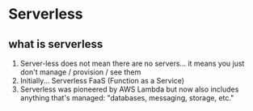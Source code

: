 # Serverless

## what is serverless
1. Server-less does not mean there are no servers... it means you just don't manage / provision / see them
2. Initially... Serverless FaaS (Function as a Service)
3. Serverless was pioneered by AWS Lambda but now also includes anything that's managed: "databases, messaging, storage, etc." 
